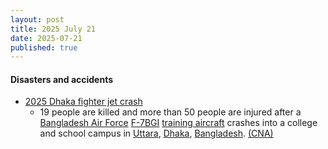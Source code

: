 ```yaml
---
layout: post
title: 2025 July 21
date: 2025-07-21
published: true
---
```



#### Disasters and accidents

* [2025 Dhaka fighter jet crash](https://en.wikipedia.org/wiki/2025_Dhaka_fighter_jet_crash "2025 Dhaka fighter jet crash")
  * 19 people are killed and more than 50 people are injured after a [Bangladesh Air Force](https://en.wikipedia.org/wiki/Bangladesh_Air_Force "Bangladesh Air Force") [F-7BGI](https://en.wikipedia.org/wiki/Chengdu_J-7 "Chengdu J-7") [training aircraft](https://en.wikipedia.org/wiki/Training_aircraft "Training aircraft") crashes into a college and school campus in [Uttara](https://en.wikipedia.org/wiki/Uttara_%28neighbourhood%29 "Uttara (neighbourhood)"), [Dhaka](https://en.wikipedia.org/wiki/Dhaka "Dhaka"), [Bangladesh](https://en.wikipedia.org/wiki/Bangladesh "Bangladesh"). [(CNA)](https://www.channelnewsasia.com/asia/bangladesh-air-force-plane-crash-college-campus-people-killed-5249621)
